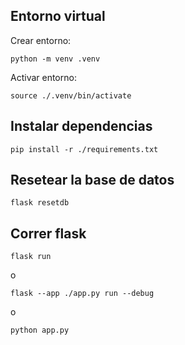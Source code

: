## Entorno virtual

Crear entorno:

    python -m venv .venv

Activar entorno:

    source ./.venv/bin/activate

## Instalar dependencias

    pip install -r ./requirements.txt  

## Resetear la base de datos

    flask resetdb

## Correr flask

    flask run

o

    flask --app ./app.py run --debug
o

    python app.py
